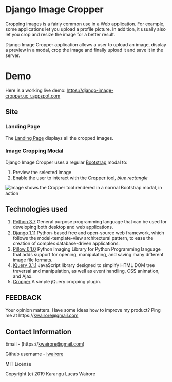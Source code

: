 # Django Image Cropper
Cropping images is a fairly common use in a Web application. For example, some applications let you upload a profile picture. In addition, it usually also let you crop and resize the image for a better result. 

Django Image Cropper application allows a user to upload an image, display a preview in a modal, crop the image and finally upload it and save it in the server.

# Demo
Here is a working live demo: https://django-image-cropper.uc.r.appspot.com 

## Site
### Landing Page
The [Landing Page](https://django-image-cropper.uc.r.appspot.com) displays all the cropped images.

### Image Cropping Modal
Django Image Cropper uses a regular [Bootstrap]() modal to:
1. Preview the selected image
1. Enable the user to interact with the [Cropper](https://github.com/fengyuanchen/cropper/blob/master/README.md) tool, *blue rectangle*

![Image shows the Cropper tool rendered in a normal Bootstrap modal, in action]()


## Technologies used
1. [Python 3.7](https://www.python.org/) General purpose programming language that can be used for developing both desktop and web applications.
2. [Django 1.11](https://www.djangoproject.com/) Python-based free and open-source web framework, which follows the model-template-view architectural pattern, to ease the creation of complex database-driven applications.
3. [Pillow 6.1.0](https://pillow.readthedocs.io/) Python Imaging Library for Python Programming language that adds support for opening, manipulating, and saving many different image file formats.
4. [jQuery 3.1.1](https://jquery.com/) JavaScript library designed to simplify HTML DOM tree traversal and manipulation, as well as event handling, CSS animation, and Ajax.
5. [Cropper](https://fengyuanchen.github.io/cropperjs/) A simple jQuery cropping plugin.

## FEEDBACK
Your opinion matters. 
Have some ideas how to improve my product?
Ping me at https://kwairore@gmail.com

## Contact Information
Email - (https://kwairore@gmail.com)

Github username - [lwairore](https://www.github.com/lwairore)


MIT License

Copyright (c) 2019 Karangu Lucas Wairore
